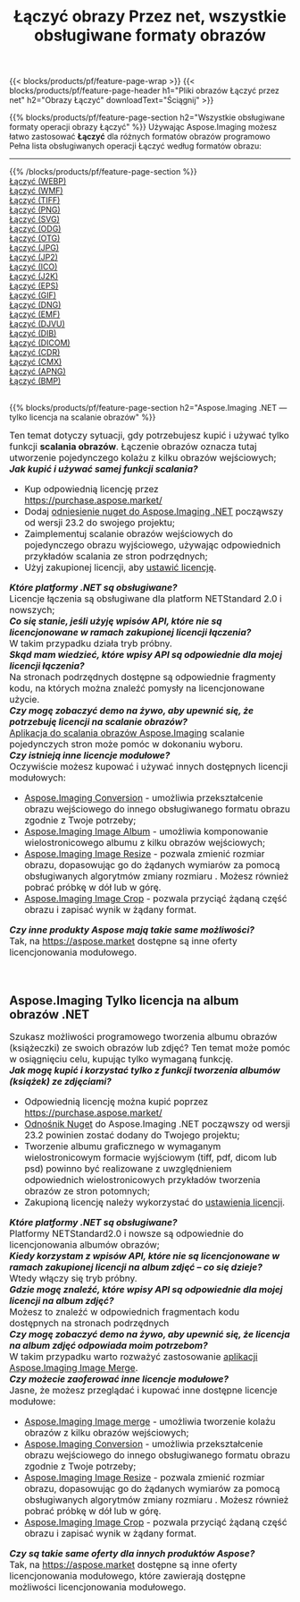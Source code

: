 ﻿---
title: Łączyć obrazy Przez net, wszystkie obsługiwane formaty obrazów 
weight: 3920
url: /pl/net/merge 
lang: pl
langdirlevel: 2
locales: zh-hans,ja,it,ru,de,es,fr,nl,id,lt,pl,pt,vi,tr,ko,zh-hant,ar,hi,th,sv,cs,uk,he
description: Używając Aspose.Imaging możesz łatwo Łączyć obrazy Via net
---

{{< blocks/products/pf/feature-page-wrap >}}
{{< blocks/products/pf/feature-page-header h1="Pliki obrazów Łączyć przez net" h2="Obrazy Łączyć" downloadText="Ściągnij" >}}


{{% blocks/products/pf/feature-page-section  h2="Wszystkie obsługiwane formaty operacji obrazy Łączyć" %}}
Używając Aspose.Imaging możesz łatwo zastosować **Łączyć** dla różnych formatów obrazów programowo
<br/>
Pełna lista obsługiwanych operacji Łączyć według formatów obrazu:
<hr/>
{{% /blocks/products/pf/feature-page-section %}}
<div class="container-fluid productfamilypage bg-gray">
    <div class="convertypes bg-gray agp-content section">
        <div class="container">
		<div class="row other-converters">
		    <div class='col-md-2 other-converter remove-lp remove-rp'><a href="/imaging/pl/net/merge/webp" >Łączyć (WEBP)</a></div><div class='col-md-2 other-converter remove-lp remove-rp'><a href="/imaging/pl/net/merge/wmf" >Łączyć (WMF)</a></div><div class='col-md-2 other-converter remove-lp remove-rp'><a href="/imaging/pl/net/merge/tiff" >Łączyć (TIFF)</a></div><div class='col-md-2 other-converter remove-lp remove-rp'><a href="/imaging/pl/net/merge/png" >Łączyć (PNG)</a></div><div class='col-md-2 other-converter remove-lp remove-rp'><a href="/imaging/pl/net/merge/svg" >Łączyć (SVG)</a></div><div class='col-md-2 other-converter remove-lp remove-rp'><a href="/imaging/pl/net/merge/odg" >Łączyć (ODG)</a></div><div class='col-md-2 other-converter remove-lp remove-rp'><a href="/imaging/pl/net/merge/otg" >Łączyć (OTG)</a></div><div class='col-md-2 other-converter remove-lp remove-rp'><a href="/imaging/pl/net/merge/jpg" >Łączyć (JPG)</a></div><div class='col-md-2 other-converter remove-lp remove-rp'><a href="/imaging/pl/net/merge/jp2" >Łączyć (JP2)</a></div><div class='col-md-2 other-converter remove-lp remove-rp'><a href="/imaging/pl/net/merge/ico" >Łączyć (ICO)</a></div><div class='col-md-2 other-converter remove-lp remove-rp'><a href="/imaging/pl/net/merge/j2k" >Łączyć (J2K)</a></div><div class='col-md-2 other-converter remove-lp remove-rp'><a href="/imaging/pl/net/merge/eps" >Łączyć (EPS)</a></div><div class='col-md-2 other-converter remove-lp remove-rp'><a href="/imaging/pl/net/merge/gif" >Łączyć (GIF)</a></div><div class='col-md-2 other-converter remove-lp remove-rp'><a href="/imaging/pl/net/merge/dng" >Łączyć (DNG)</a></div><div class='col-md-2 other-converter remove-lp remove-rp'><a href="/imaging/pl/net/merge/emf" >Łączyć (EMF)</a></div><div class='col-md-2 other-converter remove-lp remove-rp'><a href="/imaging/pl/net/merge/djvu" >Łączyć (DJVU)</a></div><div class='col-md-2 other-converter remove-lp remove-rp'><a href="/imaging/pl/net/merge/dib" >Łączyć (DIB)</a></div><div class='col-md-2 other-converter remove-lp remove-rp'><a href="/imaging/pl/net/merge/dicom" >Łączyć (DICOM)</a></div><div class='col-md-2 other-converter remove-lp remove-rp'><a href="/imaging/pl/net/merge/cdr" >Łączyć (CDR)</a></div><div class='col-md-2 other-converter remove-lp remove-rp'><a href="/imaging/pl/net/merge/cmx" >Łączyć (CMX)</a></div><div class='col-md-2 other-converter remove-lp remove-rp'><a href="/imaging/pl/net/merge/apng" >Łączyć (APNG)</a></div><div class='col-md-2 other-converter remove-lp remove-rp'><a href="/imaging/pl/net/merge/bmp" >Łączyć (BMP)</a></div>
                </div>
        </div>
    </div>
</div>
<br/>

{{% blocks/products/pf/feature-page-section  h2="Aspose.Imaging .NET — tylko licencja na scalanie obrazów" %}}
<div style="font-size:16px;">
Ten temat dotyczy sytuacji, gdy potrzebujesz kupić i używać tylko funkcji <b>scalania obrazów</b>. Łączenie obrazów oznacza tutaj utworzenie pojedynczego kolażu z kilku obrazów wejściowych; <br/>
<i><b>Jak kupić i używać samej funkcji scalania?</b></i>
<ul>
<li>
Kup odpowiednią licencję przez <a href="https://purchase.aspose.market/">https://purchase.aspose.market/</a>
</li>
<li>
Dodaj <a href="https://www.nuget.org/packages/Aspose.Imaging">odniesienie nuget do Aspose.Imaging .NET</a> począwszy od wersji 23.2 do swojego projektu;
</li>
<li>
Zaimplementuj scalanie obrazów wejściowych do pojedynczego obrazu wyjściowego, używając odpowiednich przykładów scalania ze stron podrzędnych;
</li>
<li>
Użyj zakupionej licencji, aby <a href="https://docs.aspose.com/imaging/net/licensing/">ustawić licencję</a>.
</li>
</ul>
<i><b>Które platformy .NET są obsługiwane?</b></i> <br/>
Licencje łączenia są obsługiwane dla platform NETStandard 2.0 i nowszych;<br/>
<i><b>Co się stanie, jeśli użyję wpisów API, które nie są licencjonowane w ramach zakupionej licencji łączenia?</b></i><br/>
W takim przypadku działa tryb próbny.<br/>
<i><b>Skąd mam wiedzieć, które wpisy API są odpowiednie dla mojej licencji łączenia?</b></i><br/>
Na stronach podrzędnych dostępne są odpowiednie fragmenty kodu, na których można znaleźć pomysły na licencjonowane użycie.<br/>
<i><b>Czy mogę zobaczyć demo na żywo, aby upewnić się, że potrzebuję licencji na scalanie obrazów?</b></i><br/>
<a href="https://products.aspose.app/imaging/pl/image-merge/">Aplikacja do scalania obrazów Aspose.Imaging</a> scalanie pojedynczych stron może pomóc w dokonaniu wyboru.<br />
<i><b>Czy istnieją inne licencje modułowe?</b></i><br/>
Oczywiście możesz kupować i używać innych dostępnych licencji modułowych:<br/>
<ul>
<li>
<a href="https://products.aspose.com/imaging/pl/net/conversion/">Aspose.Imaging Conversion</a> - umożliwia przekształcenie obrazu wejściowego do innego obsługiwanego formatu obrazu zgodnie z Twoje potrzeby;
</li>
<li>
<a href="https://products.aspose.com/imaging/pl/net/merge/">Aspose.Imaging Image Album</a> - umożliwia komponowanie wielostronicowego albumu z kilku obrazów wejściowych;
</li>
<li>
<a href="https://products.aspose.com/imaging/pl/net/resize/">Aspose.Imaging Image Resize</a> - pozwala zmienić rozmiar obrazu, dopasowując go do żądanych wymiarów za pomocą obsługiwanych algorytmów zmiany rozmiaru . Możesz również pobrać próbkę w dół lub w górę.
</li>
<li>
<a href="https://products.aspose.com/imaging/pl/net/crop/">Aspose.Imaging Image Crop</a> - pozwala przyciąć żądaną część obrazu i zapisać wynik w żądany format.
</li>
</ul>
<i><b>Czy inne produkty Aspose mają takie same możliwości?</b></i><br/>
Tak, na <a href="https://aspose.market">https://aspose.market</a> dostępne są inne oferty licencjonowania modułowego.
</div>
<br/>

<br/>
<h2>Aspose.Imaging Tylko licencja na album obrazów .NET</h2>
<div style="font-size:16px;">
Szukasz możliwości programowego tworzenia albumu obrazów (książeczki) ze swoich obrazów lub zdjęć? Ten temat może pomóc w osiągnięciu celu, kupując tylko wymaganą funkcję.<br/>
<i><b>Jak mogę kupić i korzystać tylko z funkcji tworzenia albumów (książek) ze zdjęciami?</b></i>
<ul>
<li>
Odpowiednią licencję można kupić poprzez <a href="https://purchase.aspose.market/">https://purchase.aspose.market/</a>
</li>
<li>
<a href="https://www.nuget.org/packages/Aspose.Imaging">Odnośnik Nuget</a> do Aspose.Imaging .NET począwszy od wersji 23.2 powinien zostać dodany do Twojego projektu;
</li>
<li>
Tworzenie albumu graficznego w wymaganym wielostronicowym formacie wyjściowym (tiff, pdf, dicom lub psd) powinno być realizowane z uwzględnieniem odpowiednich wielostronicowych przykładów tworzenia obrazów ze stron potomnych;
</li>
<li>
Zakupioną licencję należy wykorzystać do <a href="https://docs.aspose.com/imaging/net/licensing/">ustawienia licencji</a>.
</li>
</ul>
<i><b>Które platformy .NET są obsługiwane?</b></i> <br/>
Platformy NETStandard2.0 i nowsze są odpowiednie do licencjonowania albumów obrazów;<br/>
<i><b>Kiedy korzystam z wpisów API, które nie są licencjonowane w ramach zakupionej licencji na album zdjęć – co się dzieje?</b></i><br/>
Wtedy włączy się tryb próbny.<br/>
<i><b>Gdzie mogę znaleźć, które wpisy API są odpowiednie dla mojej licencji na album zdjęć?</b></i><br/>
Możesz to znaleźć w odpowiednich fragmentach kodu dostępnych na stronach podrzędnych<br/>
<i><b>Czy mogę zobaczyć demo na żywo, aby upewnić się, że licencja na album zdjęć odpowiada moim potrzebom?</b></i><br/>
W takim przypadku warto rozważyć zastosowanie <a href="https://products.aspose.app/imaging/pl/image-merge/">aplikacji Aspose.Imaging Image Merge</a>. <br/>
<i><b>Czy możecie zaoferować inne licencje modułowe?</b></i><br/>
Jasne, że możesz przeglądać i kupować inne dostępne licencje modułowe:<br/>
<ul>
<li>
<a href="https://products.aspose.com/imaging/pl/net/merge/">Aspose.Imaging Image merge</a> - umożliwia tworzenie kolażu obrazów z kilku obrazów wejściowych;
</li>
<li>
<a href="https://products.aspose.com/imaging/pl/net/conversion/">Aspose.Imaging Conversion</a> - umożliwia przekształcenie obrazu wejściowego do innego obsługiwanego formatu obrazu zgodnie z Twoje potrzeby;
</li>
<li>
<a href="https://products.aspose.com/imaging/pl/net/resize/">Aspose.Imaging Image Resize</a> - pozwala zmienić rozmiar obrazu, dopasowując go do żądanych wymiarów za pomocą obsługiwanych algorytmów zmiany rozmiaru . Możesz również pobrać próbkę w dół lub w górę.
</li>
<li>
<a href="https://products.aspose.com/imaging/pl/net/crop/">Aspose.Imaging Image Crop</a> - pozwala przyciąć żądaną część obrazu i zapisać wynik w żądany format.
</li>
</ul>
<i><b>Czy są takie same oferty dla innych produktów Aspose?</b></i><br/>
Tak, na <a href="https://aspose.market">https://aspose.market</a> dostępne są inne oferty licencjonowania modułowego, które zawierają dostępne możliwości licencjonowania modułowego.
</div>
<br/>
